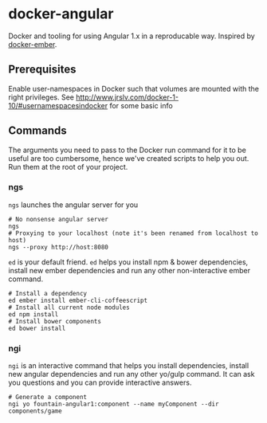 # docker-angular

Docker and tooling for using Angular 1.x in a reproducable way. Inspired by [docker-ember](https://github.com/madnificent/docker-ember).

## Prerequisites
Enable user-namespaces in Docker such that volumes are mounted with the right privileges. See http://www.jrslv.com/docker-1-10/#usernamespacesindocker for some basic info

## Commands
The arguments you need to pass to the Docker run command for it to be
useful are too cumbersome, hence we've created scripts to help you
out. Run them at the root of your project.

### ngs

`ngs` launches the angular server for you

    # No nonsense angular server
    ngs
    # Proxying to your localhost (note it's been renamed from localhost to host)
    ngs --proxy http://host:8080

`ed` is your default friend.  `ed` helps you install npm & bower
dependencies, install new ember dependencies and run any other
non-interactive ember command.

    # Install a dependency
    ed ember install ember-cli-coffeescript
    # Install all current node modules
    ed npm install
    # Install bower components
    ed bower install

### ngi

`ngi` is an interactive command that helps you install dependencies, install new angular dependencies and run any other yo/gulp command. It can ask you questions and you can provide interactive answers.

    # Generate a component
    ngi yo fountain-angular1:component --name myComponent --dir components/game

